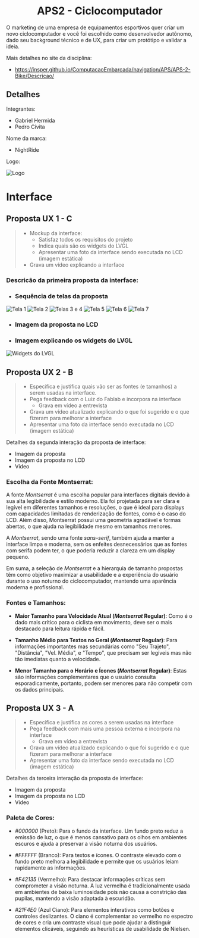 <div align="center">

# APS2 - Ciclocomputador

</div>

O marketing de uma empresa de equipamentos esportivos quer criar um novo ciclocomputador e você foi escolhido como desenvolvedor autônomo, dado seu background técnico e de UX, para criar um protótipo e validar a ideia.

Mais detalhes no site da disciplina:

- https://insper.github.io/ComputacaoEmbarcada/navigation/APS/APS-2-Bike/Descricao/

## Detalhes

Integrantes:

- Gabriel Hermida 
- Pedro Civita

Nome da marca:

- NightRide

Logo:

![Logo](img/logo.png)

# Interface

## Proposta UX 1 - C

> - Mockup da interface:
>    - Satisfaz todos os requisitos do projeto
>    - Indica quais são os widgets do LVGL 
>    - Apresentar uma foto da interface sendo executada no LCD (imagem estática)
> - Grava um vídeo explicando a interface

### Descricão da primeira proposta da interface:

- ### Sequência de telas da proposta

![Tela 1](img/tela1.png)
![Tela 2](img/tela2.png)
![Telas 3 e 4](img/tela3e4.png)
![Tela 5](img/tela5.png)
![Tela 6](img/tela6.png)
![Tela 7](img/tela7.png)

- ### Imagem da proposta no LCD

- ### Imagem explicando os widgets do LVGL
![Widgets do LVGL](img/widgets.png)

## Proposta UX 2 - B

> - Especifica e justifica quais vão ser as fontes (e tamanhos) a serem usadas na interface.
> - Pega feedback com o Luiz do Fablab e incorpora na interface
>   - Grava em vídeo a entrevista
> - Grava um vídeo atualizado explicando o que foi sugerido e o que fizeram para melhorar a interface
> - Apresentar uma foto da interface sendo executada no LCD (imagem estática)

Detalhes da segunda interação da proposta de interface:

<!-- 
 Adicionar texto descrevendo a evolução 
 da interface
-->

- Imagem da proposta
- Imagem da proposta no LCD
- Vídeo

### Escolha da Fonte Montserrat:

A fonte *Montserrat* é uma escolha popular para interfaces digitais devido à sua alta legibilidade e estilo moderno. Ela foi projetada para ser clara e legível em diferentes tamanhos e resoluções, o que é ideal para displays com capacidades limitadas de renderização de fontes, como é o caso do LCD. Além disso, Montserrat possui uma geometria agradável e formas abertas, o que ajuda na legibilidade mesmo em tamanhos menores.

A *Montserrat*, sendo uma fonte *sans-serif*, também ajuda a manter a interface limpa e moderna, sem os enfeites desnecessários que as fontes com serifa podem ter, o que poderia reduzir a clareza em um display pequeno.

Em suma, a seleção de *Montserrat* e a hierarquia de tamanho propostas têm como objetivo maximizar a usabilidade e a experiência do usuário durante o uso noturno do ciclocomputador, mantendo uma aparência moderna e profissional.

### Fontes e Tamanhos:

- **Maior Tamanho para Velocidade Atual (*Montserrat* Regular)**: Como é o dado mais crítico para o ciclista em movimento, deve ser o mais destacado para leitura rápida e fácil.

- **Tamanho Médio para Textos no Geral (*Montserrat* Regular)**: Para informações importantes mas secundárias como "Seu Trajeto", "Distância", "Vel. Média", e "Tempo", que precisam ser legíveis mas não tão imediatas quanto a velocidade.

- **Menor Tamanho para o Horário e Ícones (*Montserrat* Regular)**: Estas são informações complementares que o usuário consulta esporadicamente, portanto, podem ser menores para não competir com os dados principais.

## Proposta UX 3 - A

> - Especifica e justifica as cores a serem usadas na interface
> - Pega feedback com mais uma pessoa externa e incorpora na interface
>     - Grava em vídeo a entrevista
> - Grava um vídeo atualizado explicando o que foi sugerido e o que fizeram para melhorar a interface
> - Apresentar uma foto da interface sendo executada no LCD (imagem estática)

Detalhes da terceira interação da proposta de interface:

<!-- 
 Adicionar texto descrevendo a evolução 
 da interface
-->

- Imagem da proposta
- Imagem da proposta no LCD
- Vídeo 

### Paleta de Cores:

- *#000000* (Preto): Para o fundo da interface. Um fundo preto reduz a emissão de luz, o que é menos cansativo para os olhos em ambientes escuros e ajuda a preservar a visão noturna dos usuários.

- *#FFFFFF* (Branco): Para textos e ícones. O contraste elevado com o fundo preto melhora a legibilidade e permite que os usuários leiam rapidamente as informações.

- *#F42135* (Vermelho): Para destacar informações críticas sem comprometer a visão noturna. A luz vermelha é tradicionalmente usada em ambientes de baixa luminosidade pois não causa a constrição das pupilas, mantendo a visão adaptada à escuridão.

- *#21F4E0* (Azul Ciano): Para elementos interativos como botões e controles deslizantes. O ciano é complementar ao vermelho no espectro de cores e cria um contraste visual que pode ajudar a distinguir elementos clicáveis, seguindo as heurísticas de usabilidade de Nielsen.